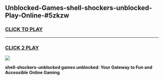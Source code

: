 
## Unblocked-Games-shell-shockers-unblocked-Play-Online-#5zkzw
<h3>
<a href="https://premium.freeplayer.one?title=shell-shockers-unblocked&ref=27F">CLICK TO PLAY</a></h3>
<hr>

<h3>
<a href="https://premium.freeplayer.one?title=shell-shockers-unblocked&ref=27F">CLICK 2 PLAY</a>
  
</h3>

<a href="https://premium.freeplayer.one?title=shell-shockers-unblocked&ref=27F"><img src="https://clearcache.store/games.png"></a>


**shell-shockers-unblocked games unblocked: Your Gateway to Fun and Accessible Online Gaming**

